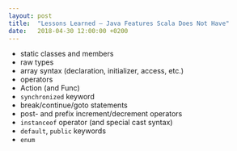 ```yaml
---
layout: post
title:  "Lessons Learned – Java Features Scala Does Not Have"
date:   2018-04-30 12:00:00 +0200
---
```


- static classes and members
- raw types
- array syntax (declaration, initializer, access, etc.)
- operators
- Action (and Func)
- `synchronized` keyword
- break/continue/goto statements
- post- and prefix increment/decrement operators
- `instanceof` operator (and special cast syntax)
- `default`, `public` keywords
- `enum`
